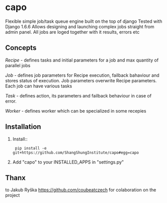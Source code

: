 capo
====

Flexible simple job/task queue engine built on the top of django
Tested with Django 1.6.6
Allows designing and launching complex jobs straight from admin panel.
All jobs are loged together with it results, errors etc

Concepts
--------

*Recipe* - defines tasks and initial parameters for a job and max quantity of parallel jobs

*Job* - defines job parameters for Recipe execution, failback bahaviour and stores status of execution. Job parameters overwrite Recipe parameters. Each job can have various tasks

*Task* - defines action, its parameters and failback behaviour in case of error.

*Worker* - defines worker which can be specialized in some recepies


Installation
------------


1. Install::
    
        pip install -e git+https://github.com/ShangShungInstitute/capo#egg=capo

2. Add "capo" to your INSTALLED_APPS in "settings.py"


Thanx
-----
to Jakub Ryška https://github.com/coubeatczech for colaboration on the project


